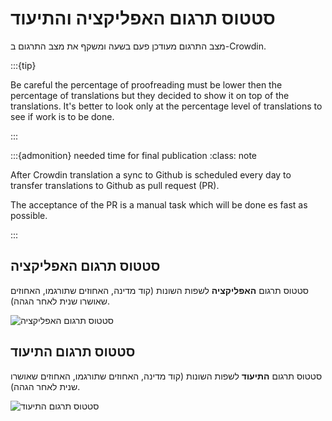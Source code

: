 # סטטוס תרגום האפליקציה והתיעוד

מצב התרגום מעודכן פעם בשעה ומשקף את מצב התרגום ב-Crowdin.

:::{tip}

Be careful the percentage of proofreading must be lower then the percentage of translations but they decided to show it on top of the translations. It's better to look only at the percentage level of translations to see if work is to be done.

:::

:::{admonition} needed time for final publication
:class: note

After Crowdin translation a sync to Github is scheduled every day to transfer translations to Github as pull request (PR).

The acceptance of the PR is a manual task which will be done es fast as possible.

:::

## סטטוס תרגום האפליקציה

סטטוס תרגום **האפליקציה** לשפות השונות (קוד מדינה, האחוזים שתורגמו, האחוזים שאושרו שנית לאחר הגהה).

![סטטוס תרגום האפליקציה](https://badges.awesome-crowdin.com/translation-13588158-309752.png)

## סטטוס תרגום התיעוד

סטטוס תרגום **התיעוד** לשפות השונות (קוד מדינה, האחוזים שתורגמו, האחוזים שאושרו שנית לאחר הגהה).

![סטטוס תרגום התיעוד](https://badges.awesome-crowdin.com/translation-13588158-310610.png)

